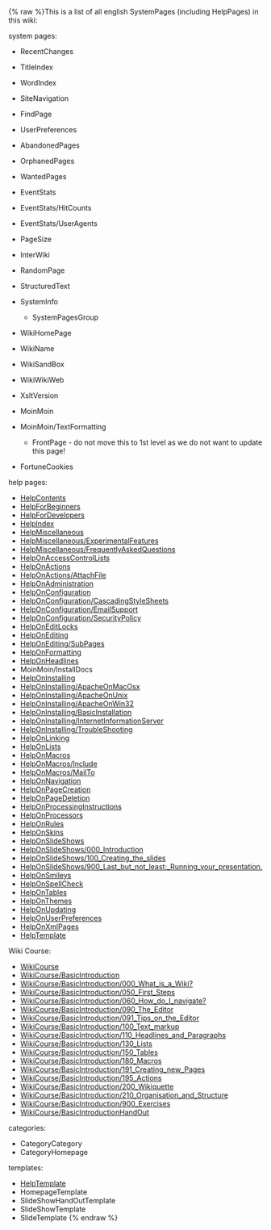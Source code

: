 {% raw %}This is a list of all english SystemPages (including HelpPages) in this
wiki:

system pages:

- RecentChanges
- TitleIndex
- WordIndex
- SiteNavigation
- FindPage
- UserPreferences
- AbandonedPages
- OrphanedPages
- WantedPages
- EventStats
- EventStats/HitCounts
- EventStats/UserAgents
- PageSize
- InterWiki
- RandomPage
- StructuredText
- SystemInfo
  
  - SystemPagesGroup
- WikiHomePage
- WikiName
- WikiSandBox
- WikiWikiWeb
- XsltVersion
- MoinMoin
- MoinMoin/TextFormatting
  
  - FrontPage - do not move this to 1st level as we do
not want to update this page!
- FortuneCookies

help pages:

- [HelpContents](/HelpContents)
- [HelpForBeginners](/HelpForBeginners)
- [HelpForDevelopers](/HelpForDevelopers)
- [HelpIndex](/HelpIndex)
- [HelpMiscellaneous](/HelpMiscellaneous)
- [HelpMiscellaneous/ExperimentalFeatures](/HelpMiscellaneous/ExperimentalFeatures)
- [HelpMiscellaneous/FrequentlyAskedQuestions](/HelpMiscellaneous/FrequentlyAskedQuestions)
- [HelpOnAccessControlLists](/HelpOnAccessControlLists)
- [HelpOnActions](/HelpOnActions)
- [HelpOnActions/AttachFile](/HelpOnActions/AttachFile)
- [HelpOnAdministration](/HelpOnAdministration)
- [HelpOnConfiguration](/HelpOnConfiguration)
- [HelpOnConfiguration/CascadingStyleSheets](/HelpOnConfiguration/CascadingStyleSheets)
- [HelpOnConfiguration/EmailSupport](/HelpOnConfiguration/EmailSupport)
- [HelpOnConfiguration/SecurityPolicy](/HelpOnConfiguration/SecurityPolicy)
- [HelpOnEditLocks](/HelpOnEditLocks)
- [HelpOnEditing](/HelpOnEditing)
- [HelpOnEditing/SubPages](/HelpOnEditing/SubPages)
- [HelpOnFormatting](/HelpOnFormatting)
- [HelpOnHeadlines](/HelpOnHeadlines)
- MoinMoin/InstallDocs
- [HelpOnInstalling](/HelpOnInstalling)
- [HelpOnInstalling/ApacheOnMacOsx](/HelpOnInstalling/ApacheOnMacOsx)
- [HelpOnInstalling/ApacheOnUnix](/HelpOnInstalling/ApacheOnUnix)
- [HelpOnInstalling/ApacheOnWin32](/HelpOnInstalling/ApacheOnWin32)
- [HelpOnInstalling/BasicInstallation](/HelpOnInstalling/BasicInstallation)
- [HelpOnInstalling/InternetInformationServer](/HelpOnInstalling/InternetInformationServer)
- [HelpOnInstalling/TroubleShooting](/HelpOnInstalling/TroubleShooting)
- [HelpOnLinking](/HelpOnLinking)
- [HelpOnLists](/HelpOnLists)
- [HelpOnMacros](/HelpOnMacros)
- [HelpOnMacros/Include](/HelpOnMacros/Include)
- [HelpOnMacros/MailTo](/HelpOnMacros/MailTo)
- [HelpOnNavigation](/HelpOnNavigation)
- [HelpOnPageCreation](/HelpOnPageCreation)
- [HelpOnPageDeletion](/HelpOnPageDeletion)
- [HelpOnProcessingInstructions](/HelpOnProcessingInstructions)
- [HelpOnProcessors](/HelpOnProcessors)
- [HelpOnRules](/HelpOnRules)
- [HelpOnSkins](/HelpOnSkins)
- [HelpOnSlideShows](/HelpOnSlideShows)
- [HelpOnSlideShows/000\_Introduction](/HelpOnSlideShows/000_Introduction)
- [HelpOnSlideShows/100\_Creating\_the\_slides](/HelpOnSlideShows/100_Creating_the_slides)
- [HelpOnSlideShows/900\_Last\_but\_not\_least:\_Running\_your\_presentation.](/HelpOnSlideShows/900_Last_but_not_least%3A_Running_your_presentation.)
- [HelpOnSmileys](/HelpOnSmileys)
- [HelpOnSpellCheck](/HelpOnSpellCheck)
- [HelpOnTables](/HelpOnTables)
- [HelpOnThemes](/HelpOnThemes)
- [HelpOnUpdating](/HelpOnUpdating)
- [HelpOnUserPreferences](/HelpOnUserPreferences)
- [HelpOnXmlPages](/HelpOnXmlPages)
- [HelpTemplate](/HelpTemplate)

Wiki Course:

- [WikiCourse](/WikiCourse)
- [WikiCourse/BasicIntroduction](/WikiCourse/BasicIntroduction)
- [WikiCourse/BasicIntroduction/000\_What\_is\_a\_Wiki?](/WikiCourse/BasicIntroduction/000_What_is_a_Wiki%3F)
- [WikiCourse/BasicIntroduction/050\_First\_Steps](/WikiCourse/BasicIntroduction/050_First_Steps)
- [WikiCourse/BasicIntroduction/060\_How\_do\_I\_navigate?](/WikiCourse/BasicIntroduction/060_How_do_I_navigate%3F)
- [WikiCourse/BasicIntroduction/090\_The\_Editor](/WikiCourse/BasicIntroduction/090_The_Editor)
- [WikiCourse/BasicIntroduction/091\_Tips\_on\_the\_Editor](/WikiCourse/BasicIntroduction/091_Tips_on_the_Editor)
- [WikiCourse/BasicIntroduction/100\_Text\_markup](/WikiCourse/BasicIntroduction/100_Text_markup)
- [WikiCourse/BasicIntroduction/110\_Headlines\_and\_Paragraphs](/WikiCourse/BasicIntroduction/110_Headlines_and_Paragraphs)
- [WikiCourse/BasicIntroduction/130\_Lists](/WikiCourse/BasicIntroduction/130_Lists)
- [WikiCourse/BasicIntroduction/150\_Tables](/WikiCourse/BasicIntroduction/150_Tables)
- [WikiCourse/BasicIntroduction/180\_Macros](/WikiCourse/BasicIntroduction/180_Macros)
- [WikiCourse/BasicIntroduction/191\_Creating\_new\_Pages](/WikiCourse/BasicIntroduction/191_Creating_new_Pages)
- [WikiCourse/BasicIntroduction/195\_Actions](/WikiCourse/BasicIntroduction/195_Actions)
- [WikiCourse/BasicIntroduction/200\_Wikiquette](/WikiCourse/BasicIntroduction/200_Wikiquette)
- [WikiCourse/BasicIntroduction/210\_Organisation\_and\_Structure](/WikiCourse/BasicIntroduction/210_Organisation_and_Structure)
- [WikiCourse/BasicIntroduction/900\_Exercises](/WikiCourse/BasicIntroduction/900_Exercises)
- [WikiCourse/BasicIntroductionHandOut](/WikiCourse/BasicIntroductionHandOut)

categories:

- CategoryCategory
- CategoryHomepage

templates:

- [HelpTemplate](/HelpTemplate)
- HomepageTemplate
- SlideShowHandOutTemplate
- SlideShowTemplate
- SlideTemplate
<update date omitted for speed>{% endraw %}